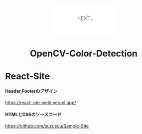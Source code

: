 <p align="center">
  <a href="https://nextjs.org/" rel="noopener" target="_blank"><img width="200" src="/public/nextjs-logo.png" alt="nextjs logo"></a>
</p>

<h1 align="center">OpenCV-Color-Detection</h1>

# React-Site
#### Header,Footerのデザイン  
https://react-site-weld.vercel.app/  

#### HTMLとCSSのソースコード
https://github.com/suzusou/Sample-Site
